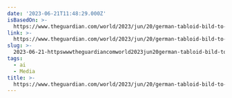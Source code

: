 ```yaml
---
date: '2023-06-21T11:48:29.000Z'
isBasedOn: >-
  https://www.theguardian.com/world/2023/jun/20/german-tabloid-bild-to-replace-range-of-editorial-jobs-with-ai
link: >-
  https://www.theguardian.com/world/2023/jun/20/german-tabloid-bild-to-replace-range-of-editorial-jobs-with-ai
slug: >-
  2023-06-21-httpswwwtheguardiancomworld2023jun20german-tabloid-bild-to-replace-range-of-editorial-jobs-with-ai
tags:
  - ai
  - Media
title: >-
  https://www.theguardian.com/world/2023/jun/20/german-tabloid-bild-to-replace-range-of-editorial-jobs-with-ai
---
```


